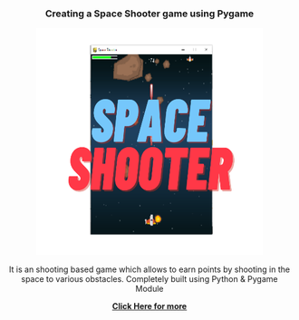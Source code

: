 <center>
<h3>Creating a Space Shooter game using Pygame</h3>
<img src="https://github.com/saezwal067/pythonspaceshooter/blob/main/SpaceShooter%20(1).png?raw=true" alt="Gspace" width="400" height="400">
<p>It is an shooting based game which allows to earn points by shooting in the space to various obstacles. Completely built using Python & Pygame Module </p>
  <a href="https://thecodezine.com/easy-learn-python-space-shooter-game-building-using-pygame/"><b><u>Click Here for more</u></b></a>
</center>
